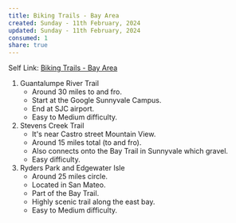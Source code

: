 ```yaml
---
title: Biking Trails - Bay Area
created: Sunday - 11th February, 2024
updated: Sunday - 11th February, 2024
consumed: 1
share: true
---
```


Self Link: [Biking Trails - Bay Area](Biking%20Trails%20-%20Bay%20Area.md)

1. Guantalumpe River Trail
   * Around 30 miles to and fro.
   * Start at the Google Sunnyvale Campus.
   * End at SJC airport.
   * Easy to Medium difficulty.
1. Stevens Creek Trail
   * It's near Castro street Mountain View.
   * Around 15 miles total (to and fro).
   * Also connects onto the Bay Trail in Sunnyvale which gravel.
   * Easy difficulty.
1. Ryders Park and Edgewater Isle
   * Around 25 miles circle.
   * Located in San Mateo.
   * Part of the Bay Trail.
   * Highly scenic trail along the east bay.
   * Easy to Medium difficulty.
